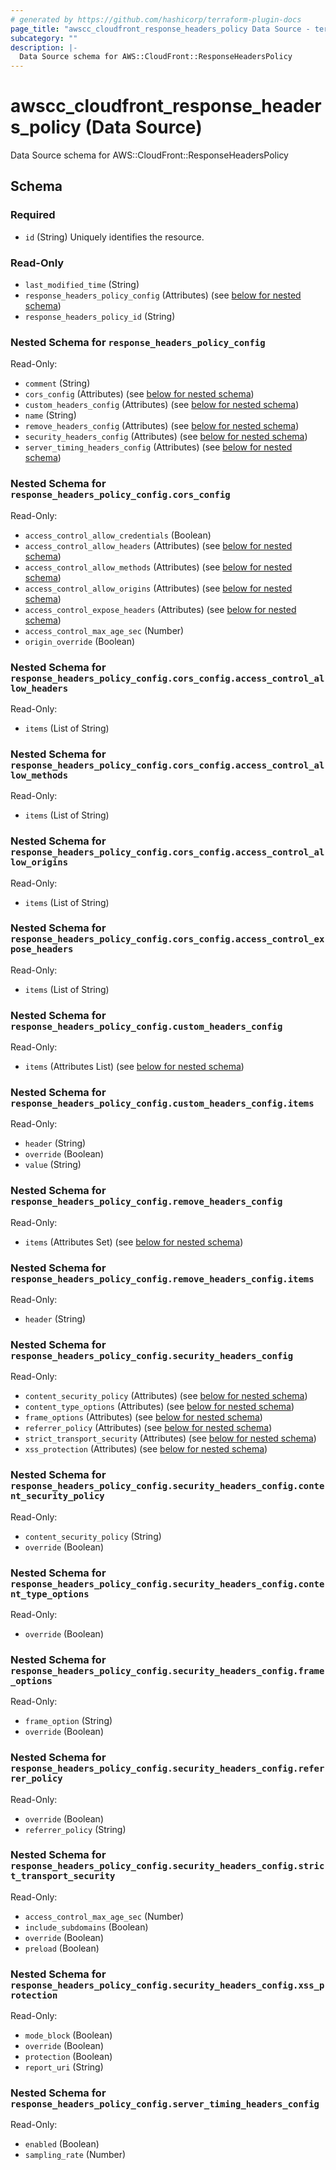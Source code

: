 ```yaml
---
# generated by https://github.com/hashicorp/terraform-plugin-docs
page_title: "awscc_cloudfront_response_headers_policy Data Source - terraform-provider-awscc"
subcategory: ""
description: |-
  Data Source schema for AWS::CloudFront::ResponseHeadersPolicy
---
```


# awscc_cloudfront_response_headers_policy (Data Source)

Data Source schema for AWS::CloudFront::ResponseHeadersPolicy



<!-- schema generated by tfplugindocs -->
## Schema

### Required

- `id` (String) Uniquely identifies the resource.

### Read-Only

- `last_modified_time` (String)
- `response_headers_policy_config` (Attributes) (see [below for nested schema](#nestedatt--response_headers_policy_config))
- `response_headers_policy_id` (String)

<a id="nestedatt--response_headers_policy_config"></a>
### Nested Schema for `response_headers_policy_config`

Read-Only:

- `comment` (String)
- `cors_config` (Attributes) (see [below for nested schema](#nestedatt--response_headers_policy_config--cors_config))
- `custom_headers_config` (Attributes) (see [below for nested schema](#nestedatt--response_headers_policy_config--custom_headers_config))
- `name` (String)
- `remove_headers_config` (Attributes) (see [below for nested schema](#nestedatt--response_headers_policy_config--remove_headers_config))
- `security_headers_config` (Attributes) (see [below for nested schema](#nestedatt--response_headers_policy_config--security_headers_config))
- `server_timing_headers_config` (Attributes) (see [below for nested schema](#nestedatt--response_headers_policy_config--server_timing_headers_config))

<a id="nestedatt--response_headers_policy_config--cors_config"></a>
### Nested Schema for `response_headers_policy_config.cors_config`

Read-Only:

- `access_control_allow_credentials` (Boolean)
- `access_control_allow_headers` (Attributes) (see [below for nested schema](#nestedatt--response_headers_policy_config--cors_config--access_control_allow_headers))
- `access_control_allow_methods` (Attributes) (see [below for nested schema](#nestedatt--response_headers_policy_config--cors_config--access_control_allow_methods))
- `access_control_allow_origins` (Attributes) (see [below for nested schema](#nestedatt--response_headers_policy_config--cors_config--access_control_allow_origins))
- `access_control_expose_headers` (Attributes) (see [below for nested schema](#nestedatt--response_headers_policy_config--cors_config--access_control_expose_headers))
- `access_control_max_age_sec` (Number)
- `origin_override` (Boolean)

<a id="nestedatt--response_headers_policy_config--cors_config--access_control_allow_headers"></a>
### Nested Schema for `response_headers_policy_config.cors_config.access_control_allow_headers`

Read-Only:

- `items` (List of String)


<a id="nestedatt--response_headers_policy_config--cors_config--access_control_allow_methods"></a>
### Nested Schema for `response_headers_policy_config.cors_config.access_control_allow_methods`

Read-Only:

- `items` (List of String)


<a id="nestedatt--response_headers_policy_config--cors_config--access_control_allow_origins"></a>
### Nested Schema for `response_headers_policy_config.cors_config.access_control_allow_origins`

Read-Only:

- `items` (List of String)


<a id="nestedatt--response_headers_policy_config--cors_config--access_control_expose_headers"></a>
### Nested Schema for `response_headers_policy_config.cors_config.access_control_expose_headers`

Read-Only:

- `items` (List of String)



<a id="nestedatt--response_headers_policy_config--custom_headers_config"></a>
### Nested Schema for `response_headers_policy_config.custom_headers_config`

Read-Only:

- `items` (Attributes List) (see [below for nested schema](#nestedatt--response_headers_policy_config--custom_headers_config--items))

<a id="nestedatt--response_headers_policy_config--custom_headers_config--items"></a>
### Nested Schema for `response_headers_policy_config.custom_headers_config.items`

Read-Only:

- `header` (String)
- `override` (Boolean)
- `value` (String)



<a id="nestedatt--response_headers_policy_config--remove_headers_config"></a>
### Nested Schema for `response_headers_policy_config.remove_headers_config`

Read-Only:

- `items` (Attributes Set) (see [below for nested schema](#nestedatt--response_headers_policy_config--remove_headers_config--items))

<a id="nestedatt--response_headers_policy_config--remove_headers_config--items"></a>
### Nested Schema for `response_headers_policy_config.remove_headers_config.items`

Read-Only:

- `header` (String)



<a id="nestedatt--response_headers_policy_config--security_headers_config"></a>
### Nested Schema for `response_headers_policy_config.security_headers_config`

Read-Only:

- `content_security_policy` (Attributes) (see [below for nested schema](#nestedatt--response_headers_policy_config--security_headers_config--content_security_policy))
- `content_type_options` (Attributes) (see [below for nested schema](#nestedatt--response_headers_policy_config--security_headers_config--content_type_options))
- `frame_options` (Attributes) (see [below for nested schema](#nestedatt--response_headers_policy_config--security_headers_config--frame_options))
- `referrer_policy` (Attributes) (see [below for nested schema](#nestedatt--response_headers_policy_config--security_headers_config--referrer_policy))
- `strict_transport_security` (Attributes) (see [below for nested schema](#nestedatt--response_headers_policy_config--security_headers_config--strict_transport_security))
- `xss_protection` (Attributes) (see [below for nested schema](#nestedatt--response_headers_policy_config--security_headers_config--xss_protection))

<a id="nestedatt--response_headers_policy_config--security_headers_config--content_security_policy"></a>
### Nested Schema for `response_headers_policy_config.security_headers_config.content_security_policy`

Read-Only:

- `content_security_policy` (String)
- `override` (Boolean)


<a id="nestedatt--response_headers_policy_config--security_headers_config--content_type_options"></a>
### Nested Schema for `response_headers_policy_config.security_headers_config.content_type_options`

Read-Only:

- `override` (Boolean)


<a id="nestedatt--response_headers_policy_config--security_headers_config--frame_options"></a>
### Nested Schema for `response_headers_policy_config.security_headers_config.frame_options`

Read-Only:

- `frame_option` (String)
- `override` (Boolean)


<a id="nestedatt--response_headers_policy_config--security_headers_config--referrer_policy"></a>
### Nested Schema for `response_headers_policy_config.security_headers_config.referrer_policy`

Read-Only:

- `override` (Boolean)
- `referrer_policy` (String)


<a id="nestedatt--response_headers_policy_config--security_headers_config--strict_transport_security"></a>
### Nested Schema for `response_headers_policy_config.security_headers_config.strict_transport_security`

Read-Only:

- `access_control_max_age_sec` (Number)
- `include_subdomains` (Boolean)
- `override` (Boolean)
- `preload` (Boolean)


<a id="nestedatt--response_headers_policy_config--security_headers_config--xss_protection"></a>
### Nested Schema for `response_headers_policy_config.security_headers_config.xss_protection`

Read-Only:

- `mode_block` (Boolean)
- `override` (Boolean)
- `protection` (Boolean)
- `report_uri` (String)



<a id="nestedatt--response_headers_policy_config--server_timing_headers_config"></a>
### Nested Schema for `response_headers_policy_config.server_timing_headers_config`

Read-Only:

- `enabled` (Boolean)
- `sampling_rate` (Number)
